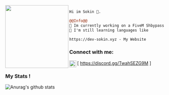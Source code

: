 <img align="left" height="200" src="https://media.giphy.com/media/ao9DUiTKH60XS/giphy.gif"/>

```diff
Hi im Sokin 🔮.

@@Info@@
📢 Im currently working on a FiveM Shbypass and Exec
🚀 I'm still learning languages like

https://dev-sokin.xyz - My Website
```

### Connect with me:

[<img align="left" alt="My discord" width="22px" src="https://cdn.jsdelivr.net/npm/simple-icons@v3/icons/discord.svg" /> https://discord.gg/TwahSEZG9M ]
<br />

### My Stats !


![Anurag's github stats](https://github-readme-stats.vercel.app/api?username=s00kin&count_private=true&show_icons=true?theme=buefy)

<br />
